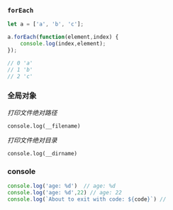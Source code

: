 


### `forEach`

```js
let a = ['a', 'b', 'c'];

a.forEach(function(element,index) {
    console.log(index,element);
});

// 0 'a'
// 1 'b'
// 2 'c'
```

### 全局对象

*打印文件绝对路径*

`console.log(__filename)`

*打印文件绝对目录*

`console.log(__dirname)`

### console

```js
console.log('age: %d')  // age: %d
console.log('age: %d',22) // age: 22
console.log(`About to exit with code: ${code}`) //
```

